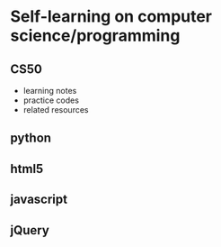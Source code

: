 # Self-learning on computer science/programming

## CS50

- learning notes
- practice codes
- related resources


## python 

 
## html5


## javascript


## jQuery




